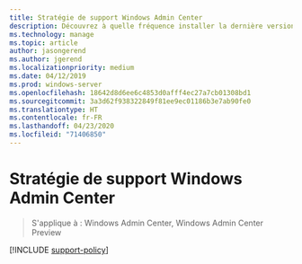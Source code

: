 ```yaml
---
title: Stratégie de support Windows Admin Center
description: Découvrez à quelle fréquence installer la dernière version de Windows Admin Center pour rester à jour et bénéficier du support.
ms.technology: manage
ms.topic: article
author: jasongerend
ms.author: jgerend
ms.localizationpriority: medium
ms.date: 04/12/2019
ms.prod: windows-server
ms.openlocfilehash: 18642d8d6ee6c4853d0afff4ec27a7cb01308bd1
ms.sourcegitcommit: 3a3d62f938322849f81ee9ec01186b3e7ab90fe0
ms.translationtype: HT
ms.contentlocale: fr-FR
ms.lasthandoff: 04/23/2020
ms.locfileid: "71406850"
---
```

# <a name="windows-admin-center-support-policy"></a>Stratégie de support Windows Admin Center

>S'applique à : Windows Admin Center, Windows Admin Center Preview

[!INCLUDE [support-policy](../includes/support-policy.md)]